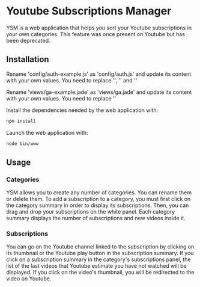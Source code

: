 # Youtube Subscriptions Manager

YSM is a web application that helps you sort your Youtube subscriptions in your
own categories. This feature was once present on Youtube but has been deprecated.

## Installation

Rename 'config/auth-example.js' as 'config/auth.js' and update its content with
your own values. You need to replace '<your-client-id>', '<your-client-secret>'
and '<your-server-url>'

Rename 'views/ga-example.jade' as 'views/ga.jade' and update its content with
your own values. You need to replace '<your-tracking-id>'

Install the dependencies needed by the web application with:

```bash
npm install
```

Launch the web application with:
```bash
node bin/www
```

## Usage

### Categories

YSM allows you to create any number of categories. You can rename them or delete
them. To add a subscription to a category, you must first click on the category
summary in order to display its subscriptions. Then, you can drag and drop your
subscriptions on the white panel. Each category summary displays the number of
subscriptions and new videos inside it.

### Subscriptions

You can go on the Youtube channel linked to the subscription by clicking on its
thumbnail or the Youtube play button in the subscription summary. If you click
on a subscription summary in the category's subscriptions panel, the list of the
last videos that Youtube estimate you have not watched will be displayed. If you
click on the video's thumbnail, you will be redirected to the video on Youtube.
